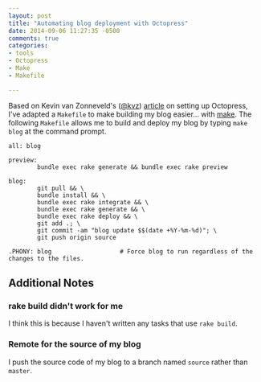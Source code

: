 ```yaml
---
layout: post
title: "Automating blog deployment with Octopress"
date: 2014-09-06 11:27:35 -0500
comments: true
categories:
- tools
- Octopress
- Make
- Makefile

---
```


Based on Kevin van Zonneveld's ([@kvz](https://twitter.com/kvz)) [article](http://kvz.io/blog/2012/09/25/blog-with-octopress/) on setting up Octopress,
I've adapted a `Makefile` to make building my blog easier&#x2026; with
[make](http://www.gnu.org/software/make/).  The following `Makefile` allows me to build and deploy my blog
by typing `make blog` at the command prompt.

<!--more-->

    all: blog

    preview:
            bundle exec rake generate && bundle exec rake preview

    blog:
            git pull && \
            bundle install && \
            bundle exec rake integrate && \
            bundle exec rake generate && \
            bundle exec rake deploy && \
            git add .; \
            git commit -am "blog update $$(date +%Y-%m-%d)"; \
            git push origin source

    .PHONY: blog                   # Force blog to run regardless of the changes to the files.

## Additional Notes

### rake build didn't work for me

I think this is because I haven't written any tasks that use `rake
build`.

### Remote for the source of my blog

I push the source code of my blog to a branch named `source` rather
than `master`.
